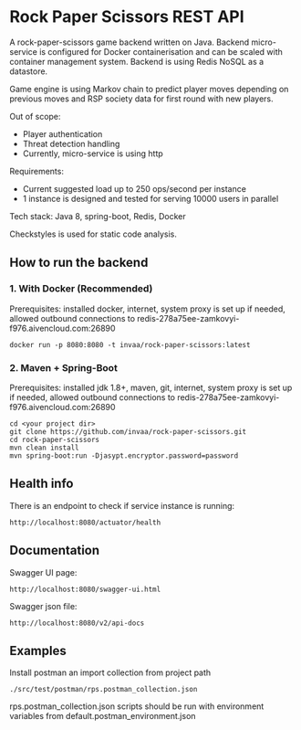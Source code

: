 # Rock Paper Scissors REST API

A rock-paper-scissors game backend written on Java. 
Backend micro-service is configured for Docker containerisation and can be scaled with container management system.
Backend is using Redis NoSQL as a datastore.

Game engine is using Markov chain to predict player moves depending on previous moves and RSP society data for first round with new players.

Out of scope:
- Player authentication
- Threat detection handling
- Currently, micro-service is using http

Requirements:
- Current suggested load up to 250 ops/second per instance
- 1 instance is designed and tested for serving 10000 users in parallel

Tech stack: Java 8, spring-boot, Redis, Docker

Checkstyles is used for static code analysis.

## How to run the backend

### 1. With Docker (Recommended)
Prerequisites: installed docker, internet, system proxy is set up if needed, allowed outbound connections to redis-278a75ee-zamkovyi-f976.aivencloud.com:26890

```
docker run -p 8080:8080 -t invaa/rock-paper-scissors:latest
```

### 2. Maven + Spring-Boot
Prerequisites: installed jdk 1.8+, maven, git, internet, system proxy is set up if needed, allowed outbound connections to redis-278a75ee-zamkovyi-f976.aivencloud.com:26890


```
cd <your project dir> 
git clone https://github.com/invaa/rock-paper-scissors.git
cd rock-paper-scissors
mvn clean install
mvn spring-boot:run -Djasypt.encryptor.password=password
```

## Health info
There is an endpoint to check if service instance is running: 
```
http://localhost:8080/actuator/health
```

## Documentation
Swagger UI page:
```
http://localhost:8080/swagger-ui.html
```

Swagger json file:
```
http://localhost:8080/v2/api-docs
```

## Examples
Install postman an import collection from project path
```
./src/test/postman/rps.postman_collection.json
```
rps.postman_collection.json scripts should be run with environment variables from default.postman_environment.json 
